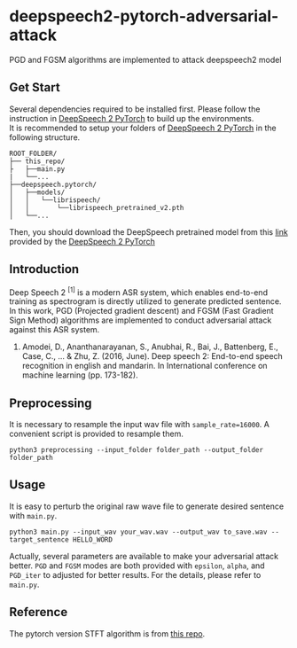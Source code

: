 # deepspeech2-pytorch-adversarial-attack
PGD and FGSM algorithms are implemented to attack deepspeech2 model

## Get Start
Several dependencies required to be installed first. Please follow the instruction in [DeepSpeech 2 PyTorch](https://github.com/SeanNaren/deepspeech.pytorch) to build up the environments.</br>
It is recommended to setup your folders of [DeepSpeech 2 PyTorch](https://github.com/SeanNaren/deepspeech.pytorch) in the following structure.
```
ROOT_FOLDER/
├── this_repo/
├   ├──main.py
|   └──...
├──deepspeech.pytorch/
│   ├──models/
│   │   └──librispeech/
│   │       └──librispeech_pretrained_v2.pth
│   └──...
```
Then, you should download the DeepSpeech pretrained model from this [link](https://github.com/SeanNaren/deepspeech.pytorch/releases) provided by the [DeepSpeech 2 PyTorch](https://github.com/SeanNaren/deepspeech.pytorch)

## Introduction
Deep Speech 2 <sup>[1]</sup> is a modern ASR system, which enables end-to-end training as spectrogram is directly utilized to generate predicted sentence. In this work, PGD (Projected gradient descent) and FGSM (Fast Gradient Sign Method) algorithms are implemented to conduct adversarial attack against this ASR system.
1. Amodei, D., Ananthanarayanan, S., Anubhai, R., Bai, J., Battenberg, E., Case, C., ... & Zhu, Z. (2016, June). Deep speech 2: End-to-end speech recognition in english and mandarin. In International conference on machine learning (pp. 173-182).

## Preprocessing
It is necessary to resample the input wav file with `sample_rate=16000`. A convenient script is provided to resample them.
```script
python3 preprocessing --input_folder folder_path --output_folder folder_path
```

## Usage
It is easy to perturb the original raw wave file to generate desired sentence with `main.py`.
```script
python3 main.py --input_wav your_wav.wav --output_wav to_save.wav --target_sentence HELLO_WORD
```
Actually, several parameters are available to make your adversarial attack better. `PGD` and `FGSM` modes are both provided with `epsilon`, `alpha`, and `PGD_iter` to adjusted for better results. For the details, please refer to `main.py`.

## Reference
The pytorch version STFT algorithm is from [this repo](https://github.com/pseeth/torch-stft).